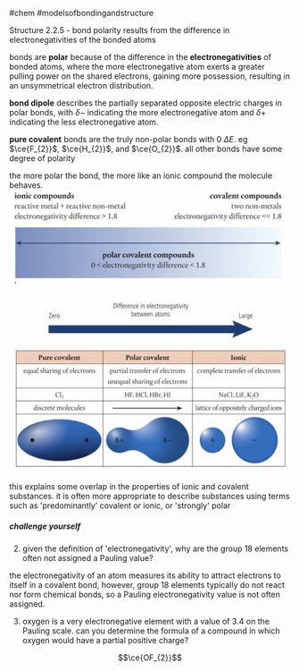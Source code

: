 #chem #modelsofbondingandstructure   
  
Structure 2.2.5 - bond polarity results from the difference in electronegativities of the bonded atoms  
  
bonds are **polar** because of the difference in the **electronegativities** of bonded atoms, where the more electronegative atom exerts a greater pulling power on the shared electrons, gaining more possession, resulting in an unsymmetrical electron distribution.  
  
**bond dipole** describes the partially separated opposite electric charges in polar bonds, with $\delta-$ indicating the more electronegative atom and $\delta+$ indicating the less electronegative atom.  
  
**pure covalent** bonds are the truly non-polar bonds with 0 $\Delta E$. eg $\ce{F_{2}}$, $\ce{H_{2}}$, and $\ce{O_{2}}$. all other bonds have some degree of polarity  
  
the more polar the bond, the more like an ionic compound the molecule behaves.   
![bonding continuum.png](Media/1%20Structure/1.2/1%20ionic/bonding%20continuum.png)  
  
![bonding continuum in terms of polarity.png](Media/1%20Structure/1.2/2%20covalent/bonding%20continuum%20in%20terms%20of%20polarity.png)  
  
this explains some overlap in the properties of ionic and covalent substances. it is often more appropriate to describe substances using terms such as 'predominantly' covalent or ionic, or 'strongly' polar  
  
  
##### challenge yourself  
2. given the definition of 'electronegativity', why are the group 18 elements often not assigned a Pauling value?  
  
the electronegativity of an atom measures its ability to attract electrons to itself in a covalent bond, however, group 18 elements typically do not react nor form chemical bonds, so a Pauling electronegativity value is not often assigned.  
  
3. oxygen is a very electronegative element with a value of 3.4 on the Pauling scale. can you determine the formula of a compound in which oxygen would have a partial positive charge?  
  
$$\ce{OF_{2}}$$  
  
